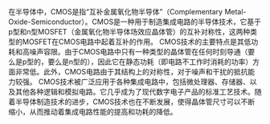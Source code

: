 在半导体中，CMOS是指“互补金属氧化物半导体”（Complementary Metal-Oxide-Semiconductor）。CMOS是一种用于制造集成电路的半导体技术，它基于p型和n型MOSFET（金属氧化物半导体场效应晶体管）的互补对称性，这两种类型的MOSFET在CMOS电路中起着互补的作用。
CMOS技术的主要特点是其低功耗和高噪声容限。由于CMOS电路中只有一种类型的晶体管在任何时刻导通（要么是p型的，要么是n型的），因此它在静态功耗（即电路不工作时消耗的功率）方面非常低。此外，CMOS电路由于其结构上的对称性，对于噪声和干扰的抵抗能力较强。
CMOS技术被广泛应用于各种集成电路中，包括微处理器、存储器、以及其他各种逻辑和模拟电路。它几乎成为了现代数字电子产品的标准工艺技术。随着半导体制造技术的进步，CMOS技术也在不断发展，使得晶体管尺寸可以不断缩小，从而推动着集成电路性能的提高和功耗的降低。
